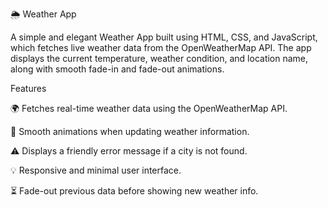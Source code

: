🌦️ Weather App

A simple and elegant Weather App built using HTML, CSS, and JavaScript, which fetches live weather data from the OpenWeatherMap API. The app displays the current temperature, weather condition, and location name, along with smooth fade-in and fade-out animations.

Features

🌍 Fetches real-time weather data using the OpenWeatherMap API.

🎨 Smooth animations when updating weather information.

⚠️ Displays a friendly error message if a city is not found.

💡 Responsive and minimal user interface.

⏳ Fade-out previous data before showing new weather info.
